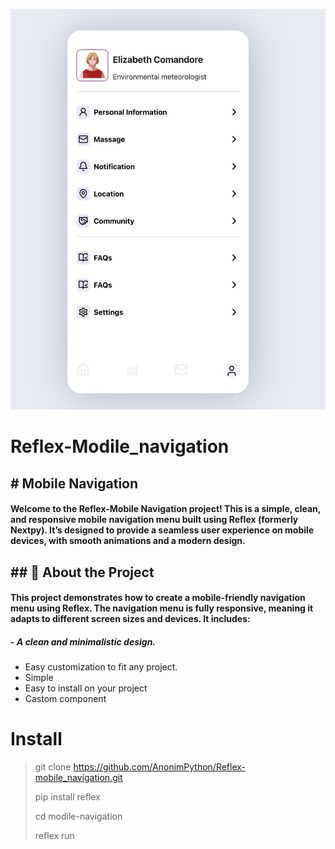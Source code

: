![1738889671675](image/README/1738889671675.png)

# Reflex-Modile_navigation


## # Mobile Navigation 

#### Welcome to the Reflex-**Mobile Navigation** project! This is a simple, clean, and responsive mobile navigation menu built using **Reflex** (formerly Nextpy). It’s designed to provide a seamless user experience on mobile devices, with smooth animations and a modern design.

## ## 📱 About the Project

#### This project demonstrates how to create a **mobile-friendly navigation menu** using Reflex. The navigation menu is fully responsive, meaning it adapts to different screen sizes and devices. It includes:

##### - A clean and minimalistic design.
- Easy customization to fit any project.
- Simple
- Easy to install on your project
- Castom component

# Install

> git clone https://github.com/AnonimPython/Reflex-mobile_navigation.git
>
> pip install reflex
>
> cd modile-navigation
>
> reflex run
